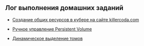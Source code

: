 ## Лог выполнения домашних заданий

- [Создание общих ресурсов в кубере на сайте killercoda.com](/13-kubernetes-config-02-mounts/Labs/create-pvc.md)

- [Ручное управление Persistent Volume](/13-kubernetes-config-02-mounts/Labs/create-pvc-3.md)

- [Динамическое выделение томов](/13-kubernetes-config-02-mounts/Labs/create-pvc-4.md)
